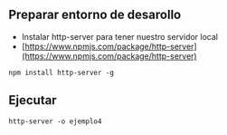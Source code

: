## Preparar entorno de desarollo
- Instalar http-server para tener nuestro servidor local
- [https://www.npmjs.com/package/http-server](https://www.npmjs.com/package/http-server)
```
npm install http-server -g
```

## Ejecutar
```
http-server -o ejemplo4
```

